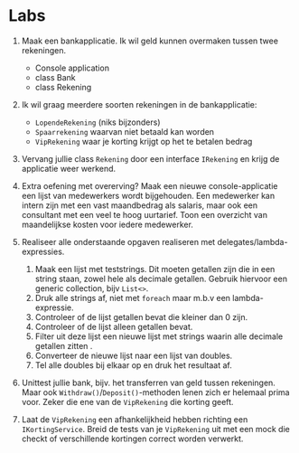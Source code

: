 # Labs

1. Maak een bankapplicatie. Ik wil geld kunnen overmaken tussen twee rekeningen.
   - Console application
   - class Bank
   - class Rekening

2. Ik wil graag meerdere soorten rekeningen in de bankapplicatie:
   - `LopendeRekening` (niks bijzonders)
   - `Spaarrekening` waarvan niet betaald kan worden
   - `VipRekening` waar je korting krijgt op het te betalen bedrag

3. Vervang jullie class `Rekening` door een interface `IRekening` en krijg de applicatie weer werkend.

4. Extra oefening met overerving? Maak een nieuwe console-applicatie een lijst van medewerkers wordt bijgehouden. Een medewerker kan intern zijn met een vast maandbedrag als salaris, maar ook een consultant met een veel te hoog uurtarief. Toon een overzicht van maandelijkse kosten voor iedere medewerker.

5. Realiseer alle onderstaande opgaven realiseren met delegates/lambda-expressies.
   1. Maak een lijst met teststrings. Dit moeten getallen zijn die in een string staan, zowel hele als decimale getallen. Gebruik hiervoor een generic collection, bijv `List<>`.
   2. Druk alle strings af, niet met `foreach` maar m.b.v een lambda-expressie.
   3. Controleer of de lijst getallen bevat die kleiner dan 0 zijn.
   4. Controleer of de lijst alleen getallen bevat.
   5. Filter uit deze lijst een nieuwe lijst met strings waarin alle decimale getallen zitten .
   6. Converteer de nieuwe lijst naar een lijst van doubles.
   7. Tel alle doubles bij elkaar op en druk het resultaat af.

6. Unittest jullie bank, bijv. het transferren van geld tussen rekeningen. Maar ook `Withdraw()`/`Deposit()`-methoden lenen zich er helemaal prima voor. Zeker die ene van de `VipRekening` die korting geeft.

7. Laat de `VipRekening` een afhankelijkheid hebben richting een `IKortingService`. Breid de tests van je `VipRekening` uit met een mock die checkt of verschillende kortingen correct worden verwerkt.